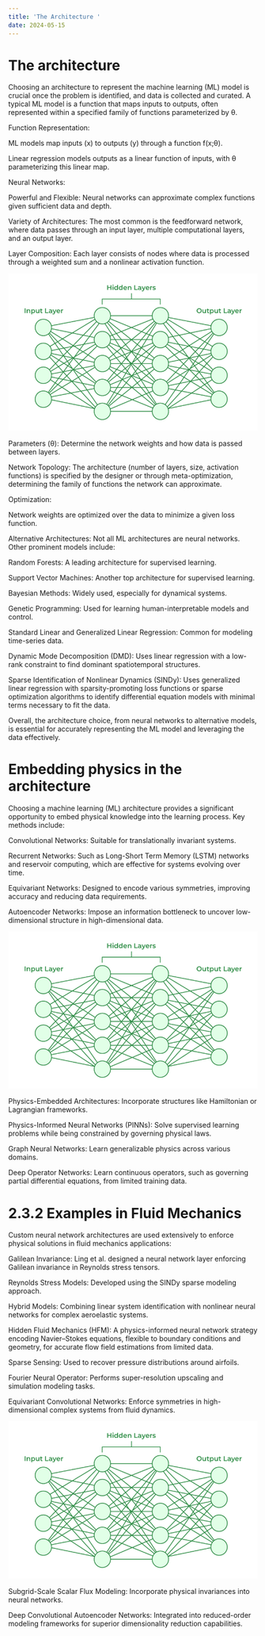 ```yaml
---
title: 'The Architecture '
date: 2024-05-15
---
```

The architecture 
======
Choosing an architecture to represent the machine learning (ML) model is crucial once the problem is identified, and data is collected and curated. A typical ML model is a function that maps inputs to outputs, often represented within a specified family of functions parameterized by θ. 

Function Representation:

ML models map inputs (x) to outputs (y) through a function f(x;θ).

Linear regression models outputs as a linear function of inputs, with θ parameterizing this linear map.

Neural Networks:

Powerful and Flexible: Neural networks can approximate complex functions given sufficient data and depth.

Variety of Architectures: The most common is the feedforward network, where data passes through an input layer, multiple computational layers, and an output layer.

Layer Composition: Each layer consists of nodes where data is processed through a weighted sum and a nonlinear activation function.

![Machine Learning Data](../assets/images/Untitled9.png)

Parameters (θ): Determine the network weights and how data is passed between layers.

Network Topology: The architecture (number of layers, size, activation functions) is specified by the designer or through meta-optimization, determining the family of functions the network can approximate.

Optimization:

Network weights are optimized over the data to minimize a given loss function.

Alternative Architectures:
Not all ML architectures are neural networks. Other prominent models include:

Random Forests: A leading architecture for supervised learning.

Support Vector Machines: Another top architecture for supervised learning.

Bayesian Methods: Widely used, especially for dynamical systems.

Genetic Programming: Used for learning human-interpretable models and control.

Standard Linear and Generalized Linear Regression: Common for modeling time-series data.

Dynamic Mode Decomposition (DMD): Uses linear regression with a low-rank constraint to find dominant spatiotemporal structures.

Sparse Identification of Nonlinear Dynamics (SINDy): Uses generalized linear regression with sparsity-promoting loss functions or sparse optimization algorithms to identify differential equation models with minimal terms necessary to fit the data.

Overall, the architecture choice, from neural networks to alternative models, is essential for accurately representing the ML model and leveraging the data effectively.

Embedding physics in the architecture
======
Choosing a machine learning (ML) architecture provides a significant opportunity to embed physical knowledge into the learning process. Key methods include:

Convolutional Networks: Suitable for translationally invariant systems.

Recurrent Networks: Such as Long-Short Term Memory (LSTM) networks and reservoir computing, which are effective for systems evolving over time.

Equivariant Networks: Designed to encode various symmetries, improving accuracy and reducing data requirements.

Autoencoder Networks: Impose an information bottleneck to uncover low-dimensional structure in high-dimensional data.

![Machine Learning Data](../assets/images/Untitled9.png)

Physics-Embedded Architectures: Incorporate structures like Hamiltonian or Lagrangian frameworks.

Physics-Informed Neural Networks (PINNs): Solve supervised learning problems while being constrained by governing physical laws.

Graph Neural Networks: Learn generalizable physics across various domains.

Deep Operator Networks: Learn continuous operators, such as governing partial differential equations, from limited training data.

2.3.2 Examples in Fluid Mechanics
======
Custom neural network architectures are used extensively to enforce physical solutions in fluid mechanics applications:

Galilean Invariance: Ling et al. designed a neural network layer enforcing Galilean invariance in Reynolds stress tensors.

Reynolds Stress Models: Developed using the SINDy sparse modeling approach.

Hybrid Models: Combining linear system identification with nonlinear neural networks for complex aeroelastic systems.

Hidden Fluid Mechanics (HFM): A physics-informed neural network strategy encoding Navier–Stokes equations, flexible to boundary conditions and geometry, for accurate flow field estimations from limited data.

Sparse Sensing: Used to recover pressure distributions around airfoils.

Fourier Neural Operator: Performs super-resolution upscaling and simulation modeling tasks.

Equivariant Convolutional Networks: Enforce symmetries in high-dimensional complex systems from fluid dynamics.

![Machine Learning Data](../assets/images/Untitled9.png)

Subgrid-Scale Scalar Flux Modeling: Incorporate physical invariances into neural networks.

Deep Convolutional Autoencoder Networks: Integrated into reduced-order modeling frameworks for superior dimensionality reduction capabilities.


